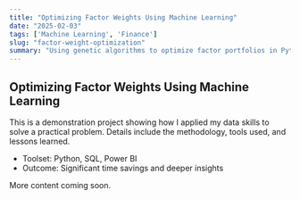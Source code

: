 ```yaml
---
title: "Optimizing Factor Weights Using Machine Learning"
date: "2025-02-03"
tags: ['Machine Learning', 'Finance']
slug: "factor-weight-optimization"
summary: "Using genetic algorithms to optimize factor portfolios in Python."
---
```


## Optimizing Factor Weights Using Machine Learning

This is a demonstration project showing how I applied my data skills to solve a practical problem. Details include the methodology, tools used, and lessons learned.

- Toolset: Python, SQL, Power BI  
- Outcome: Significant time savings and deeper insights

More content coming soon.
